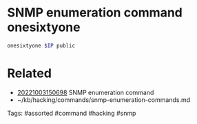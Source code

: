 # SNMP enumeration command onesixtyone
```bash
onesixtyone $IP public
```

# Related
- [20221003150698](/zet/20221003150698/README.md) SNMP enumeration command
- ~/kb/hacking/commands/snmp-enumeration-commands.md

Tags:
    #assorted #command #hacking #snmp
